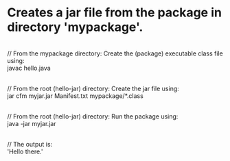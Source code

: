 Creates a jar file from the package in directory 'mypackage'.
==========================================================================


<br>// From the mypackage directory: Create the (package) executable class file using:<br>
	javac hello.java


<br>// From the root (hello-jar) directory: Create the jar file using:<br>
	jar cfm myjar.jar Manifest.txt mypackage/*.class


<br>// From the root (hello-jar) directory: Run the package using:<br>
	java -jar myjar.jar

<br>// The output is:<br>
	'Hello there.'

